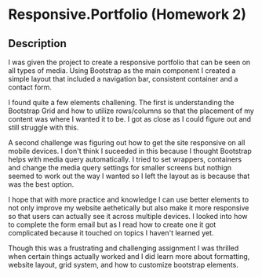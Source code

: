 # Responsive.Portfolio (Homework 2)

## Description

I was given the project to create a responsive portfolio that can be seen on all types of media. Using Bootstrap as the main component I created a simple layout that included a navigation bar, consistent container and a contact form.

I found quite a few elements challening. The first is understanding the Bootstrap Grid and how to utilize rows/columns so that the placement of my content was where I wanted it to be. I got as close as I could figure out and still struggle with this.

A second challenge was figuring out how to get the site responsive on all mobile devices. I don't think I suceeded in this because I thought Bootstrap helps with media query automatically. I tried to set wrappers, containers and change the media query settings for smaller screens but nothign seemed to work out the way I wanted so I left the layout as is because that was the best option.

I hope that with more practice and knowledge I can use better elements to not only improve my website aethetically but also make it more responsive so that users can actually see it across multiple devices. I looked into how to complete the form email but as I read how to create one it got complicated because it touched on topics I haven't learned yet.

Though this was a frustrating and challenging assignment I was thrilled when certain things actually worked and I did learn more about formatting, website layout, grid system, and how to customize bootstrap elements.

